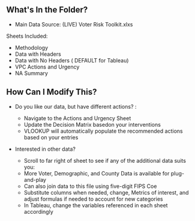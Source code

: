 ## What's In the Folder?
* Main Data Source: (LIVE) Voter Risk Toolkit.xlxs

Sheets Included:

* Methodology
* Data with Headers
* Data with No Headers ( DEFAULT for Tableau)
* VPC Actions and Urgency
* NA Summary


## How Can I Modify This?

* Do you like our data, but have different actions? :
  * Navigate to  the Actions and Urgency Sheet
  * Update the Decision Matrix basedon your interventions 
  * VLOOKUP will automatically populate the  recommended actions based on your entries

* Interested in other data? 
  * Scroll to far right of sheet to see if any of the additional data suits you:
   * More Voter, Demographic, and County Data is available for plug-and-play
   * Can also join data to  this file  using five-digit FIPS Coe
  * Substitute columns when needed, change, Metrics of interest, and adjust formulas  if needed to account for new categories
  * In Tableau, change the variables referenced in each sheet accordingly

